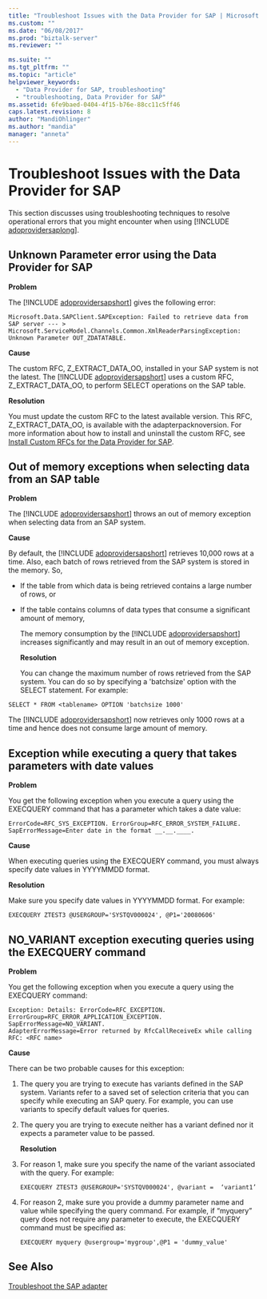 ```yaml
---
title: "Troubleshoot Issues with the Data Provider for SAP | Microsoft Docs"
ms.custom: ""
ms.date: "06/08/2017"
ms.prod: "biztalk-server"
ms.reviewer: ""

ms.suite: ""
ms.tgt_pltfrm: ""
ms.topic: "article"
helpviewer_keywords: 
  - "Data Provider for SAP, troubleshooting"
  - "troubleshooting, Data Provider for SAP"
ms.assetid: 6fe9baed-0404-4f15-b76e-88cc11c5ff46
caps.latest.revision: 8
author: "MandiOhlinger"
ms.author: "mandia"
manager: "anneta"
---
```

# Troubleshoot Issues with the Data Provider for SAP
This section discusses using troubleshooting techniques to resolve operational errors that you might encounter when using [!INCLUDE [adoprovidersaplong](../../includes/adoprovidersaplong-md.md)].  
  
##  <a name="BKMK_SAPUnknownParam"></a> Unknown Parameter error using the Data Provider for SAP  
 **Problem**  
  
 The [!INCLUDE [adoprovidersapshort](../../includes/adoprovidersapshort-md.md)] gives the following error:  
  
```  
Microsoft.Data.SAPClient.SAPException: Failed to retrieve data from SAP server --- > Microsoft.ServiceModel.Channels.Common.XmlReaderParsingException: Unknown Parameter OUT_ZDATATABLE.  
```  
  
 **Cause**  
  
 The custom RFC, Z_EXTRACT_DATA_OO, installed in your SAP system is not the latest. The [!INCLUDE [adoprovidersapshort](../../includes/adoprovidersapshort-md.md)] uses a custom RFC, Z_EXTRACT_DATA_OO, to perform SELECT operations on the SAP table.  
  
 **Resolution**  
  
 You must update the custom RFC to the latest available version. This RFC, Z_EXTRACT_DATA_OO, is available with the adapterpacknoversion. For more information about how to install and uninstall the custom RFC, see [Install Custom RFCs for the Data Provider for SAP](../../adapters-and-accelerators/adapter-sap/install-custom-rfcs-for-the-data-provider-for-sap.md).
  
##  <a name="BKMK_SAPOOM"></a> Out of memory exceptions when selecting data from an SAP table  
 **Problem**  
  
 The [!INCLUDE [adoprovidersapshort](../../includes/adoprovidersapshort-md.md)] throws an out of memory exception when selecting data from an SAP system.  
  
 **Cause**  
  
 By default, the [!INCLUDE [adoprovidersapshort](../../includes/adoprovidersapshort-md.md)] retrieves 10,000 rows at a time. Also, each batch of rows retrieved from the SAP system is stored in the memory. So,  
  
- If the table from which data is being retrieved contains a large number of rows, or  
  
- If the table contains columns of data types that consume a significant amount of memory,  
  
  The memory consumption by the [!INCLUDE [adoprovidersapshort](../../includes/adoprovidersapshort-md.md)] increases significantly and may result in an out of memory exception.  
  
  **Resolution**  
  
  You can change the maximum number of rows retrieved from the SAP system. You can do so by specifying a 'batchsize' option with the SELECT statement. For example:  
  
```  
SELECT * FROM <tablename> OPTION 'batchsize 1000'  
```  
  
 The [!INCLUDE [adoprovidersapshort](../../includes/adoprovidersapshort-md.md)] now retrieves only 1000 rows at a time and hence does not consume large amount of memory.  
  
##  <a name="BKMK_SAPQueryExcep"></a> Exception while executing a query that takes parameters with date values  
 **Problem**  
  
 You get the following exception when you execute a query using the EXECQUERY command that has a parameter which takes a date value:  
  
```  
ErrorCode=RFC_SYS_EXCEPTION. ErrorGroup=RFC_ERROR_SYSTEM_FAILURE.   
SapErrorMessage=Enter date in the format __.__.____.  
```  
  
 **Cause**  
  
 When executing queries using the EXECQUERY command, you must always specify date values in YYYYMMDD format.  
  
 **Resolution**  
  
 Make sure you specify date values in YYYYMMDD format. For example:  
  
```  
EXECQUERY ZTEST3 @USERGROUP='SYSTQV000024', @P1='20080606'  
```  
  
##  <a name="BKMK_SAPNOVARIANT"></a> NO_VARIANT exception executing queries using the EXECQUERY command  
 **Problem**  
  
 You get the following exception when you execute a query using the EXECQUERY command:  
  
```  
Exception: Details: ErrorCode=RFC_EXCEPTION. ErrorGroup=RFC_ERROR_APPLICATION_EXCEPTION. SapErrorMessage=NO_VARIANT.  
AdapterErrorMessage=Error returned by RfcCallReceiveEx while calling RFC: <RFC name>  
```  
  
 **Cause**  
  
 There can be two probable causes for this exception:  
  
1. The query you are trying to execute has variants defined in the SAP system. Variants refer to a saved set of selection criteria that you can specify while executing an SAP query. For example, you can use variants to specify default values for queries.  
  
2. The query you are trying to execute neither has a variant defined nor it expects a parameter value to be passed.  
  
   **Resolution**  
  
3. For reason 1, make sure you specify the name of the variant associated with the query. For example:  
  
   ```  
   EXECQUERY ZTEST3 @USERGROUP='SYSTQV000024', @variant =  ‘variant1’  
   ```  
  
4. For reason 2, make sure you provide a dummy parameter name and value while specifying the query command. For example, if “myquery” query does not require any parameter to execute, the EXECQUERY command must be specified as:  
  
   ```  
   EXECQUERY myquery @usergroup='mygroup',@P1 = 'dummy_value'  
   ```  
  
## See Also  
[Troubleshoot the SAP adapter](../../adapters-and-accelerators/adapter-sap/troubleshoot-the-sap-adapter.md)